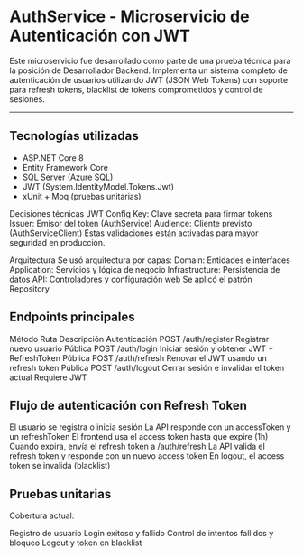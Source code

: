 # AuthService - Microservicio de Autenticación con JWT

Este microservicio fue desarrollado como parte de una prueba técnica para la posición de Desarrollador Backend. Implementa un sistema completo de autenticación de usuarios utilizando JWT (JSON Web Tokens) con soporte para refresh tokens, blacklist de tokens comprometidos y control de sesiones.

---

##  Tecnologías utilizadas

- ASP.NET Core 8
- Entity Framework Core
- SQL Server (Azure SQL)
- JWT (System.IdentityModel.Tokens.Jwt)
- xUnit + Moq (pruebas unitarias)

Decisiones técnicas
JWT Config
Key: Clave secreta para firmar tokens
Issuer: Emisor del token (AuthService)
Audience: Cliente previsto (AuthServiceClient)
Estas validaciones están activadas para mayor seguridad en producción.

 Arquitectura
Se usó arquitectura por capas:
Domain: Entidades e interfaces
Application: Servicios y lógica de negocio
Infrastructure: Persistencia de datos
API: Controladores y configuración web
Se aplicó el patrón Repository 

## Endpoints principales
Método	Ruta	Descripción	Autenticación
POST	/auth/register	Registrar nuevo usuario	Pública
POST	/auth/login	Iniciar sesión y obtener JWT + RefreshToken	 Pública
POST	/auth/refresh	Renovar el JWT usando un refresh token	 Pública
POST	/auth/logout	Cerrar sesión e invalidar el token actual	 Requiere JWT

## Flujo de autenticación con Refresh Token
El usuario se registra o inicia sesión
La API responde con un accessToken y un refreshToken
El frontend usa el access token hasta que expire (1h)
Cuando expira, envía el refresh token a /auth/refresh
La API valida el refresh token y responde con un nuevo access token
En logout, el access token se invalida (blacklist)

## Pruebas unitarias
Cobertura actual:

Registro de usuario
Login exitoso y fallido
Control de intentos fallidos y bloqueo
Logout y token en blacklist

